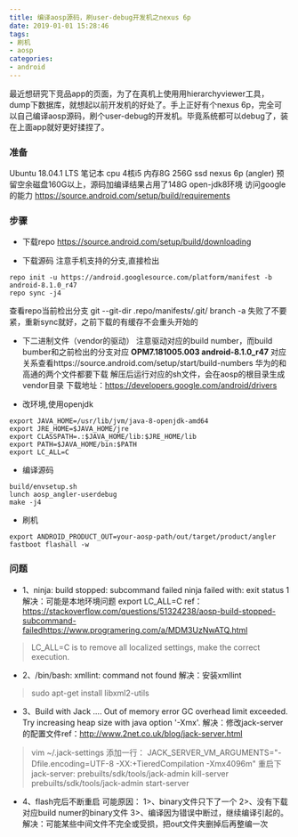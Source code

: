 ```yaml
---
title: 编译aosp源码，刷user-debug开发机之nexus 6p
date: 2019-01-01 15:28:46
tags: 
- 刷机
- aosp
categories:
- android
---
```


最近想研究下竞品app的页面，为了在真机上使用用hierarchyviewer工具，dump下数据库，就想起以前开发机的好处了。手上正好有个nexus 6p，完全可以自己编译aosp源码，刷个user-debug的开发机。毕竟系统都可以debug了，装在上面app就好更好揉捏了。
<!-- more -->
### 准备
Ubuntu 18.04.1 LTS 
笔记本 cpu 4核i5 内存8G 256G ssd 
nexus 6p (angler)
预留空余磁盘160G以上，源码加编译结果占用了148G 
open-jdk8环境 
访问google的能力
https://source.android.com/setup/build/requirements

### 步骤
- 下载repo
https://source.android.com/setup/build/downloading

- 下载源码
注意手机支持的分支,直接检出
```
repo init -u https://android.googlesource.com/platform/manifest -b android-8.1.0_r47
repo sync -j4
```
查看repo当前检出分支 git --git-dir .repo/manifests/.git/ branch -a
失败了不要紧，重新sync就好，之前下载的有缓存不会重头开始的

- 下二进制文件（vendor的驱动）
注意驱动对应的build number，而build bumber和之前检出的分支对应 **OPM7.181005.003	android-8.1.0_r47**
对应关系查看https://source.android.com/setup/start/build-numbers
华为的和高通的两个文件都要下载 解压后运行对应的sh文件，会在aosp的根目录生成vendor目录
下载地址：https://developers.google.com/android/drivers

- 改环境,使用openjdk
```
export JAVA_HOME=/usr/lib/jvm/java-8-openjdk-amd64 
export JRE_HOME=$JAVA_HOME/jre 
export CLASSPATH=.:$JAVA_HOME/lib:$JRE_HOME/lib 
export PATH=$JAVA_HOME/bin:$PATH 
export LC_ALL=C
```
- 编译源码
```
build/envsetup.sh 
lunch aosp_angler-userdebug 
make -j4
```

- 刷机 
```
export ANDROID_PRODUCT_OUT=your-aosp-path/out/target/product/angler 
fastboot flashall -w
```


### 问题
- 1、ninja: build stopped: subcommand failed ninja failed with: exit status 1 
解决：可能是本地环境问题 export LC_ALL=C 
ref：https://stackoverflow.com/questions/51324238/aosp-build-stopped-subcommand-failedhttps://www.programering.com/a/MDM3UzNwATQ.html 
> LC_ALL=C is to remove all localized settings, make the correct execution.

- 2、/bin/bash: xmllint: command not found 
解决：安装xmllint 
> sudo apt-get install libxml2-utils

- 3、Build with Jack .... Out of memory error GC overhead limit exceeded. Try increasing heap size with java option '-Xmx'. 
解决：修改jack-server的配置文件ref：http://www.2net.co.uk/blog/jack-server.html

> vim ~/.jack-settings 
添加一行：
> JACK_SERVER_VM_ARGUMENTS="-Dfile.encoding=UTF-8 -XX:+TieredCompilation -Xmx4096m" 
重启下jack-server:
> prebuilts/sdk/tools/jack-admin kill-server 
> prebuilts/sdk/tools/jack-admin start-server

- 4、flash完后不断重启 
可能原因：
1>、binary文件只下了一个 
2>、没有下载对应build numer的binary文件 
3>、编译因为错误中断过，继续编译引起的。
解决：可能某些中间文件不完全或受损，把out文件夹删掉后再整编一次
